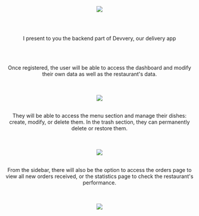 <center align="center">
  <img style="margin: 3rem 0" src="https://github.com/AndreazzaRiccardo/devvery-frontend/assets/136316597/e5d24fbf-3528-4a08-94ee-cc6270cc45dd" />
<center/>

<p>I present to you the backend part of Devvery, our delivery app</p>
<br><br>
<p>Once registered, the user will be able to access the dashboard and modify their own data as well as the restaurant's data.</p>
<br><br>
<img src="https://github.com/AndreazzaRiccardo/devvery-backend/assets/136316597/8cee632b-b6cb-4bf9-a9ff-b306afaafeb9" />
<br><br>
<p>They will be able to access the menu section and manage their dishes: create, modify, or delete them. In the trash section, they can permanently delete or restore them.</p>
<br><br>
<img src="https://github.com/AndreazzaRiccardo/devvery-backend/assets/136316597/b03aa1c8-a6a8-4524-b3e1-e609d82e6e65" />
<br><br>
<p>From the sidebar, there will also be the option to access the orders page to view all new orders received, or the statistics page to check the restaurant's performance.</p>
<br><br>
<img src="https://github.com/AndreazzaRiccardo/devvery-backend/assets/136316597/e9fcd834-3964-4f36-8731-f87d93f9233c" />
